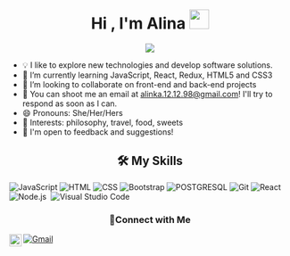 <h1 align="center">Hi , I'm Alina <img src="https://media.giphy.com/media/hvRJCLFzcasrR4ia7z/giphy.gif" width="35"></h1>
<p align="center">
  <a href="https://github.com/DenverCoder1/readme-typing-svg"><img src="https://readme-typing-svg.herokuapp.com?lines=Full+Stack+Web+Developer;&center=true&width=500&height=50"></a>
</p>

- 💡 I like to explore new technologies and develop software solutions.
- 🌱 I’m currently learning JavaScript, React, Redux, HTML5 and CSS3
- 👯 I’m looking to collaborate on front-end and back-end projects
- 💬 You can shoot me an email at alinka.12.12.98@gmail.com! I'll try to respond as soon as I can.
- 😄 Pronouns: She/Her/Hers
- 💜 Interests: philosophy, travel, food, sweets
- 📄 I'm open to feedback and suggestions!


<h2 align="center"> 🛠️ My Skills </h2>

  ![JavaScript](https://img.shields.io/badge/JavaScript%20-%23F7DF1E.svg?logo=javascript&logoColor=black)
  ![HTML](https://img.shields.io/badge/HTML5%20-%23E34F26.svg?logo=html5&logoColor=white)
  ![CSS](https://img.shields.io/badge/CSS%20-%231572B6.svg?logo=css3&logoColor=white)
  ![Bootstrap](https://img.shields.io/badge/Bootstrap-%23563D7C.svg?style=flat&logo=bootstrap&logoColor=white)
  ![POSTGRESQL](https://img.shields.io/badge/PostgreSQL-316192?style=flat&logo=postgresql&logoColor=white) 
  ![Git](https://img.shields.io/badge/Git-F05032?style=flat&logo=git&logoColor=white)
  ![React](https://img.shields.io/badge/-React-05122A?style=flat&logo=react)&nbsp;
  ![Node.js](https://img.shields.io/badge/-Node.js-05122A?style=flat&logo=node.js)&nbsp;
  ![Visual Studio Code](https://img.shields.io/badge/-Visual%20Studio%20Code-05122A?style=flat&logo=visual-studio-code&logoColor=007ACC)&nbsp;
  

  <h3 align="center"> &#129309;Connect with Me </h3> 
  <a href="mailto:alinka.12.12.98@gmail.com?subject=Hola%20Jiji"><img src="https://img.shields.io/badge/gmail-%23D14836.svg?&style=for-the-badge&logo=gmail&logoColor=white" alt="Gmail"/></a>&nbsp;
  <a href="https://t.me/alinka1298">
  <img align="left" alt="Dave's Telegram" width="22px" src="https://web.telegram.org/img/logo_share.png" />
  </a>
